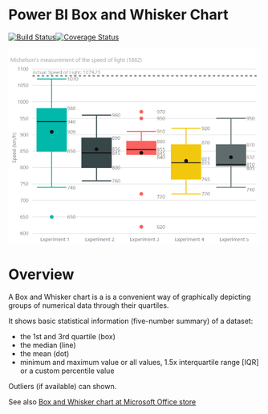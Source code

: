 # Power BI Box and Whisker Chart

[![Build Status](https://travis-ci.org/liprec/powerbi-boxWhiskerChart.svg?branch=master)](https://travis-ci.org/liprec/powerbi-boxWhiskerChart)[![Coverage Status](https://coveralls.io/repos/github/liprec/powerbi-boxWhiskerChart/badge.svg?branch=master)](https://coveralls.io/github/liprec/powerbi-boxWhiskerChart?branch=master)

![](assets/BoxWhiskerChart.png)

# Overview
A Box and Whisker chart is a is a convenient way of graphically depicting groups of numerical data through their quartiles.

It shows basic statistical information (five-number summary) of a dataset:
- the 1st and 3rd quartile (box)
- the median (line)
- the mean (dot)
- minimum and maximum value or all values, 1.5x interquartile range [IQR] or a custom percentile value

Outliers (if available) can shown.

See also [Box and Whisker chart at Microsoft Office store](https://store.office.com/en-us/app.aspx?assetid=WA104380831)